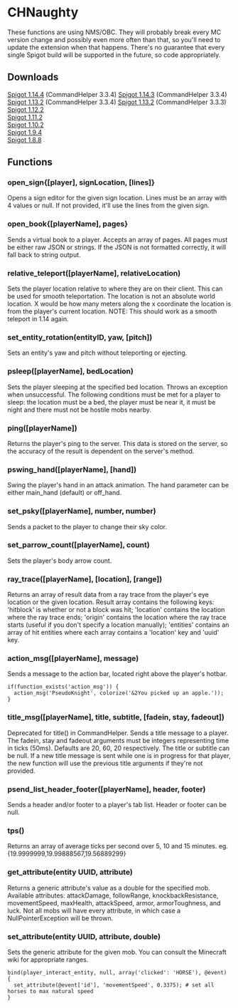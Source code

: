 # CHNaughty

These functions are using NMS/OBC. They will probably break every MC version change and possibly even more often than that, so you'll need to update the extension when that happens. There's no guarantee that every single Spigot build will be supported in the future, so code appropriately.

## Downloads
[Spigot 1.14.4](https://github.com/PseudoKnight/CHNaughty/releases/tag/v3.11.2) (CommandHelper 3.3.4)
[Spigot 1.14.3](https://github.com/PseudoKnight/CHNaughty/releases/tag/v3.11.1) (CommandHelper 3.3.4)
[Spigot 1.13.2](https://letsbuild.net/jenkins/job/CHNaughty/10/)  (CommandHelper 3.3.4)
[Spigot 1.13.2](https://letsbuild.net/jenkins/job/CHNaughty/8/)  (CommandHelper 3.3.3)
[Spigot 1.12.2](https://github.com/PseudoKnight/CHNaughty/releases/tag/v3.9.0)  
[Spigot 1.11.2](https://github.com/PseudoKnight/CHNaughty/releases/tag/v3.4.2)  
[Spigot 1.10.2](https://github.com/PseudoKnight/CHNaughty/releases/tag/v3.4.1)  
[Spigot 1.9.4](https://github.com/PseudoKnight/CHNaughty/releases/tag/v3.2.0)  
[Spigot 1.8.8](https://github.com/PseudoKnight/CHNaughty/releases/tag/v2.0.1)

## Functions
### open_sign{[player], signLocation, [lines]}
Opens a sign editor for the given sign location. Lines must be an array with 4 values or null. If not provided, it'll use the lines from the given sign.

### open_book{[playerName], pages}
Sends a virtual book to a player. Accepts an array of pages. All pages must be either raw JSON or strings. If the JSON is not formatted correctly, it will fall back to string output.

### relative_teleport([playerName], relativeLocation)
Sets the player location relative to where they are on their client. This can be used for smooth teleportation. The location is not an absolute world location. X would be how many meters along the x coordinate the location is from the player's current location.
NOTE: This should work as a smooth teleport in 1.14 again.

### set_entity_rotation(entityID, yaw, [pitch])
Sets an entity's yaw and pitch without teleporting or ejecting.

### psleep([playerName], bedLocation)
Sets the player sleeping at the specified bed location. Throws an exception when unsuccessful. The following conditions must be met for a player to sleep: the location must be a bed, the player must be near it, it must be night and there must not be hostile mobs nearby.

### ping([playerName])
Returns the player's ping to the server. This data is stored on the server, so the accuracy of the result is dependent on the server's method.

### pswing_hand([playerName], [hand])
Swing the player's hand in an attack animation. The hand parameter can be either main_hand (default) or off_hand.

### set_psky([playerName], number, number)
Sends a packet to the player to change their sky color.

### set_parrow_count([playerName], count)
Sets the player's body arrow count.

### ray_trace([playerName], [location], [range])
Returns an array of result data from a ray trace from the player's eye location or the given location. Result array contains the following keys: 'hitblock' is whether or not a block was hit; 'location' contains the location where the ray trace ends; 'origin' contains the location where the ray trace starts (useful if you don't specify a location manually); 'entities' contains an array of hit entities where each array contains a 'location' key and 'uuid' key.

### action_msg([playerName], message)
Sends a message to the action bar, located right above the player's hotbar.

``` 
if(function_exists('action_msg')) {
  action_msg('PseudoKnight', colorize('&2You picked up an apple.'));
}
```

### title_msg([playerName], title, subtitle, [fadein, stay, fadeout])
Deprecated for title() in CommandHelper. Sends a title message to a player. The fadein, stay and fadeout arguments must be integers representing time in ticks (50ms). Defaults are 20, 60, 20 respectively. The title or subtitle can be null. If a new title message is sent while one is in progress for that player, the new function will use the previous title arguments if they're not provided.

### psend_list_header_footer([playerName], header, footer)
Sends a header and/or footer to a player's tab list. Header or footer can be null.

### tps()
Returns an array of average ticks per second over 5, 10 and 15 minutes. eg. {19.9999999,19.99888567,19.56889299}

### get_attribute(entity UUID, attribute)
Returns a generic attribute's value as a double for the specified mob. Available attributes: attackDamage, followRange, knockbackResistance, movementSpeed, maxHealth, attackSpeed, armor, armorToughness, and luck. Not all mobs will have every attribute, in which case a NullPointerException will be thrown.

### set_attribute(entity UUID, attribute, double)
Sets the generic attribute for the given mob. You can consult the Minecraft wiki for appropriate ranges.

```
bind(player_interact_entity, null, array('clicked': 'HORSE'), @event) {
  set_attribute(@event['id'], 'movementSpeed', 0.3375); # set all horses to max natural speed
}
```

